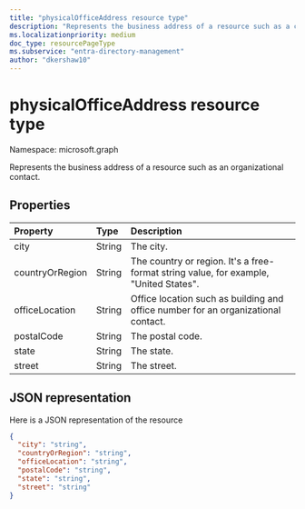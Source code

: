 ```yaml
---
title: "physicalOfficeAddress resource type"
description: "Represents the business address of a resource such as a contact or event."
ms.localizationpriority: medium
doc_type: resourcePageType
ms.subservice: "entra-directory-management"
author: "dkershaw10"
---
```


# physicalOfficeAddress resource type

Namespace: microsoft.graph

Represents the business address of a resource such as an organizational contact.

## Properties

| Property	   | Type	|Description|
|:---------------|:--------|:----------|
|city|String|The city.|
|countryOrRegion|String|The country or region. It's a free-format string value, for example, "United States".|
|officeLocation  | String | Office location such as building and office number for an organizational contact.  |
|postalCode|String|The postal code.|
|state|String|The state.|
|street|String|The street.|

## JSON representation

Here is a JSON representation of the resource

<!-- {
  "blockType": "resource",
  "optionalProperties": [

  ],
  "@odata.type": "microsoft.graph.physicalOfficeAddress"
}-->

```json
{
  "city": "string",
  "countryOrRegion": "string",
  "officeLocation": "string",
  "postalCode": "string",
  "state": "string",
  "street": "string"
}

```

<!-- uuid: 8fcb5dbc-d5aa-4681-8e31-b001d5168d79
2015-10-25 14:57:30 UTC -->
<!-- {
  "type": "#page.annotation",
  "description": "physicalOfficeAddress resource",
  "keywords": "",
  "section": "documentation",
  "tocPath": ""
}-->


